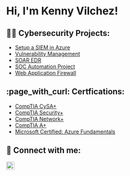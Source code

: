 <h1>Hi, I'm Kenny Vilchez! </h1>

<h2>👨‍💻 Cybersecurity Projects:</h2>


  - [Setup a SIEM in Azure](https://github.com/kennyvilchez/LABURL)
  - [Vulnerability Management](https://github.com/kennyvilchez/LABURL)
  - [SOAR EDR](https://github.com/kennyvilchez/LABURL)
  - [SOC Automation Project](https://github.com/kennyvilchez/LABURL)
  - [Web Application Firewall](https://github.com/kennyvilchez/LABURL)
  
<h2> :page_with_curl: Certfications: </h2>

 - [CompTIA CySA+](https://github.com/kennyvilchez/LABURL)
 - [CompTIA Security+](https://github.com/kennyvilchez/LABURL)
 - [CompTIA Network+](https://github.com/kennyvilchez/LABURL)
 - [CompTIA A+](https://github.com/kennyvilchez/LABURL)
 - [Microsoft Certified: Azure Fundamentals](https://github.com/kennyvilchez/LABURL)


<h2> 🤳 Connect with me:</h2>

[<img align="left" alt="KennyVilchez | LinkedIn" width="22px" src="https://cdn.jsdelivr.net/npm/simple-icons@v3/icons/linkedin.svg" />][linkedin]


[linkedin]: https://www.linkedin.com/in/kenny-vilchez-0152a9201/

<!--
**joshmadakor1/joshmadakor1** is a ✨ _special_ ✨ repository because its `README.md` (this file) appears on your GitHub profile.

Here are some ideas to get you started:

- 🔭 I’m currently working on ...
- 🌱 I’m currently learning ...
- 👯 I’m looking to collaborate on ...
- 🤔 I’m looking for help with ...
- 💬 Ask me about ...
- 📫 How to reach me: ...
- 😄 Pronouns: ...
- ⚡ Fun fact: ...
-->
